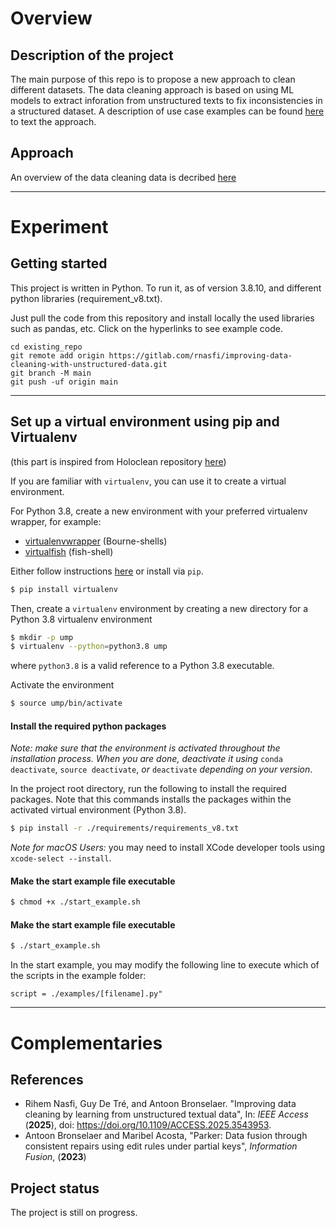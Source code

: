 # Overview

## Description of the project
The main purpose of this repo is to propose a new approach to clean different datasets.
The data cleaning approach is based on using ML models to extract inforation from unstructured texts to fix inconsistencies in a structured dataset.
A description of use case examples can be found [here](docs/examples.md) to text the approach.

## Approach
An overview of the data cleaning data is decribed [here](docs/approach.md)


***
# Experiment
## Getting started

This project is written in Python.
To run it, as of version 3.8.10, and different python libraries (requirement_v8.txt).

Just pull the code from this repository and install locally the used libraries such as pandas, etc.
Click on the hyperlinks to see example code.

```
cd existing_repo
git remote add origin https://gitlab.com/rnasfi/improving-data-cleaning-with-unstructured-data.git
git branch -M main
git push -uf origin main
```

***

## Set up a virtual environment using pip and Virtualenv 
(this part is inspired from Holoclean repository [here](https://github.com/HoloClean/holoclean/blob/master/README.md))

If you are familiar with `virtualenv`, you can use it to create 
a virtual environment.

For Python 3.8, create a new environment
with your preferred virtualenv wrapper, for example:

* [virtualenvwrapper](https://virtualenvwrapper.readthedocs.io/en/latest/) (Bourne-shells)
* [virtualfish](https://virtualfish.readthedocs.io/en/latest/) (fish-shell)


Either follow instructions [here](https://virtualenv.pypa.io/en/stable/installation/) or install via
`pip`.
```bash
$ pip install virtualenv
```

Then, create a `virtualenv` environment by creating a new directory for a Python 3.8 virtualenv environment
```bash
$ mkdir -p ump
$ virtualenv --python=python3.8 ump
```
where `python3.8` is a valid reference to a Python 3.8 executable.

Activate the environment 
```bash
$ source ump/bin/activate
```

#### Install the required python packages

*Note: make sure that the environment is activated throughout the installation process.
When you are done, deactivate it using* 
`conda deactivate`, `source deactivate`, *or* `deactivate` 
*depending on your version*.

In the project root directory, run the following to install the required packages.
Note that this commands installs the packages within the activated virtual environment (Python 3.8).

```bash
$ pip install -r ./requirements/requirements_v8.txt
```
*Note for macOS Users:*
you may need to install XCode developer tools using `xcode-select --install`.


#### Make the start example file executable
```bash
$ chmod +x ./start_example.sh
```

#### Make the start example file executable
```bash
$ ./start_example.sh
```
In the start example, you may modify the following line to execute which of the scripts in the example folder:
```
script = ./examples/[filename].py" 
```

***
# Complementaries

## References
 - Rihem Nasfi, Guy De Tré, and Antoon Bronselaer. "Improving data cleaning by learning from unstructured textual data", In: *IEEE Access* (**2025**), doi: https://doi.org/10.1109/ACCESS.2025.3543953.
 - Antoon Bronselaer and Maribel Acosta, "Parker: Data fusion through consistent repairs using edit rules under partial keys", *Information Fusion*, (**2023**)


## Project status
The project is still on progress.
